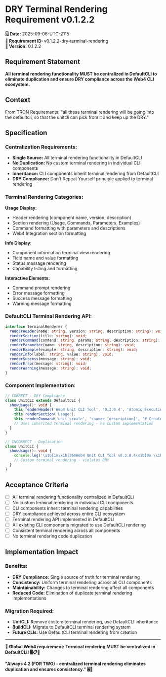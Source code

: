 # DRY Terminal Rendering Requirement v0.1.2.2

**🗓️ Date:** 2025-09-06-UTC-2115  
**🎯 Requirement ID:** v0.1.2.2-dry-terminal-rendering  
**🎯 Version:** 0.1.2.2  

## Requirement Statement

**All terminal rendering functionality MUST be centralized in DefaultCLI to eliminate duplication and ensure DRY compliance across the Web4 CLI ecosystem.**

## Context

From TRON Requirements: "all these terminal rendering will be going into the defaultcli, so that the unitcli can pick from it and keep up the DRY."

## Specification

### **Centralization Requirements:**
- **Single Source:** All terminal rendering functionality in DefaultCLI
- **No Duplication:** No custom terminal rendering in individual CLI components
- **Inheritance:** CLI components inherit terminal rendering from DefaultCLI
- **DRY Compliance:** Don't Repeat Yourself principle applied to terminal rendering

### **Terminal Rendering Categories:**

**Usage Display:**
- Header rendering (component name, version, description)
- Section rendering (Usage, Commands, Parameters, Examples)
- Command formatting with parameters and descriptions
- Web4 Integration section formatting

**Info Display:**
- Component information terminal view rendering
- Field name and value formatting
- Status message rendering
- Capability listing and formatting

**Interactive Elements:**
- Command prompt rendering
- Error message formatting
- Success message formatting
- Warning message formatting

### **DefaultCLI Terminal Rendering API:**
```typescript
interface TerminalRenderer {
  renderHeader(name: string, version: string, description: string): void;
  renderSection(title: string): void;
  renderCommand(command: string, params: string, description: string): void;
  renderParameter(name: string, description: string): void;
  renderExample(example: string, description: string): void;
  renderInfo(label: string, value: string): void;
  renderSuccess(message: string): void;
  renderError(message: string): void;
  renderWarning(message: string): void;
}
```

### **Component Implementation:**
```typescript
// CORRECT - DRY Compliance
class UnitCLI extends DefaultCLI {
  showUsage(): void {
    this.renderHeader('Web4 Unit CLI Tool', '0.3.0.4', 'Atomic Execution Elements');
    this.renderSection('Usage');
    this.renderCommand('unit create', '<name> [description]', '# Create unit');
    // Uses inherited terminal rendering - no custom implementation
  }
}

// INCORRECT - Duplication
class UnitCLI {
  showUsage(): void {
    console.log('\x1b[1m\x1b[36mWeb4 Unit CLI Tool v0.3.0.4\x1b[0m \x1b[32m- Atomic Execution Elements\x1b[0m');
    // Custom terminal rendering - violates DRY
  }
}
```

## Acceptance Criteria

- [ ] All terminal rendering functionality centralized in DefaultCLI
- [ ] No custom terminal rendering in individual CLI components
- [ ] CLI components inherit terminal rendering capabilities
- [ ] DRY compliance achieved across entire CLI ecosystem
- [ ] Terminal rendering API implemented in DefaultCLI
- [ ] All existing CLI components migrated to use DefaultCLI rendering
- [ ] Consistent terminal rendering across all components
- [ ] No terminal rendering code duplication

## Implementation Impact

### **Benefits:**
- **DRY Compliance:** Single source of truth for terminal rendering
- **Consistency:** Uniform terminal rendering across all CLI components
- **Maintainability:** Changes to terminal rendering affect all components
- **Reduced Code:** Elimination of duplicate terminal rendering implementations

### **Migration Required:**
- **UnitCLI:** Remove custom terminal rendering, use DefaultCLI inheritance
- **BuildCLI:** Migrate to DefaultCLI terminal rendering system
- **Future CLIs:** Use DefaultCLI terminal rendering from creation

---

**🎯 Global Web4 requirement: Terminal rendering MUST be centralized in DefaultCLI! 🖥️📋🔄**

**"Always 4 2 (FOR TWO) - centralized terminal rendering eliminates duplication and ensures consistency."** 🖥️🎨